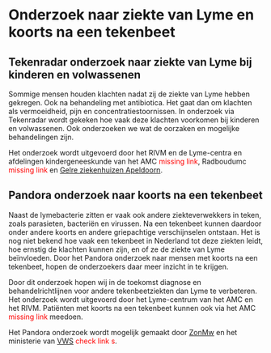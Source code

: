 # Onderzoek naar ziekte van Lyme en koorts na een tekenbeet

## Tekenradar onderzoek naar ziekte van Lyme bij kinderen en volwassenen
Sommige mensen houden klachten nadat zij de ziekte van Lyme hebben gekregen. Ook na behandeling met antibiotica. Het gaat dan om klachten als vermoeidheid, pijn en concentratiestoornissen. In onderzoek via Tekenradar wordt gekeken hoe vaak deze klachten voorkomen bij kinderen en volwassenen. Ook onderzoeken we wat de oorzaken en mogelijke behandelingen zijn.

Het onderzoek wordt uitgevoerd door het RIVM en de Lyme-centra en afdelingen kindergeneeskunde van het AMC <span style="color:red">missing link</span>, Radboudumc <span style="color:red">missing link</span> en [Gelre ziekenhuizen Apeldoorn](https://www.gelreziekenhuizen.nl/patient/afdelingen/).


## Pandora onderzoek naar koorts na een tekenbeet
Naast de lymebacterie zitten er vaak ook andere ziekteverwekkers in teken, zoals parasieten, bacteriën en virussen. Na een tekenbeet kunnen daardoor onder andere koorts en andere griepachtige verschijnselen ontstaan. Het is nog niet bekend hoe vaak een tekenbeet in Nederland tot deze ziekten leidt, hoe ernstig de klachten kunnen zijn, en of ze de ziekte van Lyme beïnvloeden. Door het Pandora onderzoek naar mensen met koorts na een tekenbeet, hopen de onderzoekers daar meer inzicht in te krijgen.


Door dit onderzoek hopen wij in de toekomst diagnose en behandelrichtlijnen voor andere tekenbeetziekten dan Lyme te verbeteren. Het onderzoek wordt uitgevoerd door het Lyme-centrum van het AMC en het RIVM. Patiënten met koorts na een tekenbeet kunnen ook via het AMC <span style="color:red">missing link</span> meedoen.

 

Het Pandora onderzoek wordt mogelijk gemaakt door [ZonMw](/informatie/tekenradar/financiers/zonMw)  en het ministerie van [VWS](/informaite/tekenradar/financiers/vws) <span style="color:red">check link s</span>.

